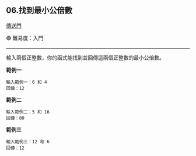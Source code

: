 ## 06.找到最小公倍數

[傳送門](https://wehelp.tw/coding/problem/6)

🟢 難易度：入門

---

輸入兩個正整數，你的函式能找到並回傳這兩個正整數的最小公倍數。

**範例一**

```
輸入範例一：6 和 4
回傳：12
```

**範例二**

```
輸入範例二：5 和 16
回傳：80
```

**範例三**

```
輸入範例三：12 和 6
回傳：12
```
